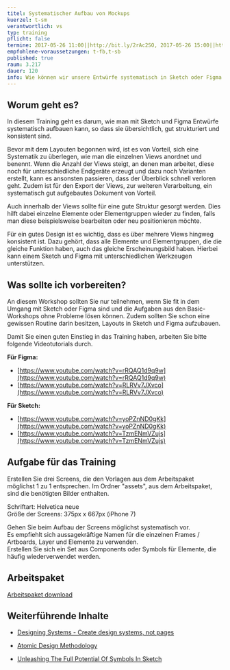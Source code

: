 ```yaml
---
titel: Systematischer Aufbau von Mockups
kuerzel: t-sm
verantwortlich: vs
typ: training
pflicht: false
termine: 2017-05-26 11:00||http://bit.ly/2rAc2SO, 2017-05-26 15:00||http://bit.ly/2qFwJ0H, 2017-06-02 11:00||http://bit.ly/2rL7Q6y, 2017-06-02 15:00||http://bit.ly/2s3HLNr
empfohlene-voraussetzungen: t-fb,t-sb
published: true
raum: 3.217
dauer: 120
info: Wie können wir unsere Entwürfe systematisch in Sketch oder Figma aufbauen?
---
```

## Worum geht es?
In diesem Training geht es darum, wie man mit Sketch und Figma Entwürfe systematisch aufbauen kann, so dass sie übersichtlich, gut strukturiert und konsistent sind.

Bevor mit dem Layouten begonnen wird, ist es von Vorteil, sich eine Systematik zu überlegen, wie man die einzelnen Views anordnet und benennt. Wenn die Anzahl der Views steigt, an denen man arbeitet, diese noch für unterschiedliche Endgeräte erzeugt und dazu noch Varianten erstellt, kann es ansonsten passieren, dass der Überblick schnell verloren geht. Zudem ist für den Export der Views, zur weiteren Verarbeitung, ein systematisch gut aufgebautes Dokument von Vorteil.

Auch innerhalb der Views sollte für eine gute Struktur gesorgt werden. Dies hilft dabei einzelne Elemente oder Elementgruppen wieder zu finden, falls man diese beispielsweise bearbeiten oder neu positionieren möchte.

Für ein gutes Design ist es wichtig, dass es über mehrere Views hingweg konsistent ist. Dazu gehört, dass alle Elemente und Elementgruppen, die die gleiche Funktion haben, auch das gleiche Erscheinungsbild haben. Hierbei kann einem Sketch und Figma mit unterschiedlichen Werkzeugen unterstützen.

## Was sollte ich vorbereiten?

An diesem Workshop sollten Sie nur teilnehmen, wenn Sie fit in dem Umgang mit Sketch oder Figma sind und die Aufgaben aus den Basic-Workshops ohne Probleme lösen können. Zudem sollten Sie schon eine gewissen Routine darin besitzen, Layouts in Sketch und Figma aufzubauen.

Damit Sie einen guten Einstieg in das Training haben, arbeiten Sie bitte folgende Videotutorials durch.

**Für Figma:**

* [https://www.youtube.com/watch?v=rRQAQ1d9q9w](https://www.youtube.com/watch?v=rRQAQ1d9q9w)
* [https://www.youtube.com/watch?v=RLRVv7JXvco](https://www.youtube.com/watch?v=RLRVv7JXvco)



**Für Sketch:**

* [https://www.youtube.com/watch?v=yoPZnND0gKk](https://www.youtube.com/watch?v=yoPZnND0gKk)
* [https://www.youtube.com/watch?v=TzmENmVZujs](https://www.youtube.com/watch?v=TzmENmVZujs)

## Aufgabe für das Training



Erstellen Sie drei Screens, die den Vorlagen aus dem Arbeitspaket möglichst 1 zu 1 entsprechen. Im Ordner "assets", aus dem Arbeitspaket, sind die benötigten Bilder enthalten.

Schriftart: Helvetica neue  
Größe der Screens: 375px x 667px (iPhone 7)

Gehen Sie beim Aufbau der Screens möglichst systematisch vor.  
Es empfiehlt sich aussagekräftige Namen für die einzelnen Frames / Artboards, Layer und Elemente zu verwenden.  
Erstellen Sie sich ein Set aus Components oder Symbols für Elemente, die häufig wiederverwendet werden.

## Arbeitspaket

[Arbeitspaket download](../../download/training-systematischer-aufbau-von-mockups/arbeitspaket.zip)

## Weiterführende Inhalte

* [Designing Systems - Create design systems, not pages](http://atomicdesign.bradfrost.com/chapter-1/)

* [Atomic Design Methodology](http://atomicdesign.bradfrost.com/chapter-2/)

* [Unleashing The Full Potential Of Symbols In Sketch](https://www.smashingmagazine.com/2017/04/symbols-sketch/)

  ​


